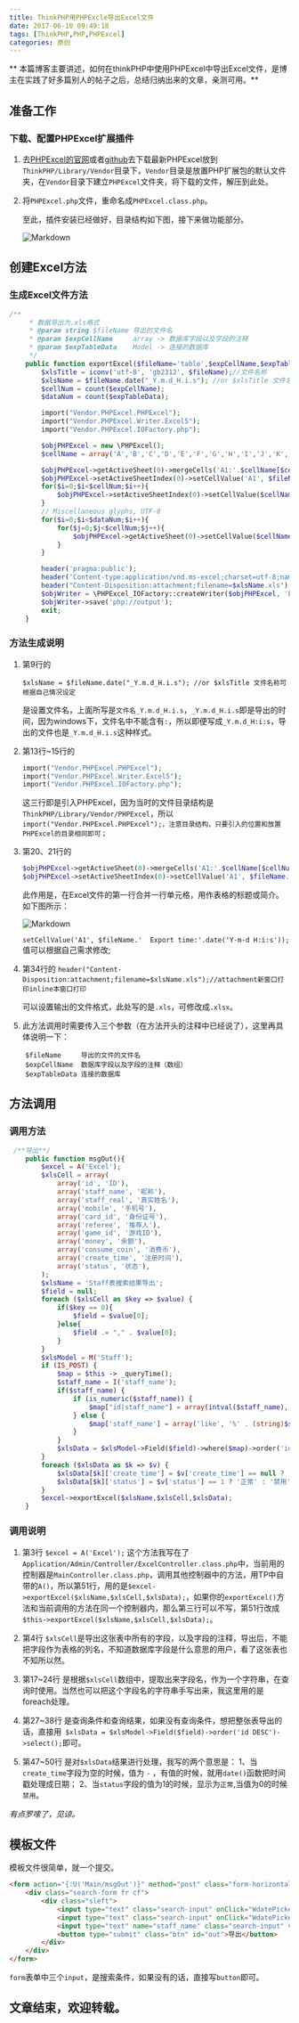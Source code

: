 ```yaml
---
title: ThinkPHP用PHPExcle导出Excel文件
date: 2017-06-10 09:49:18
tags: [ThinkPHP,PHP,PHPExcel]
categories: 原创
---
```


** 本篇博客主要讲述，如何在thinkPHP中使用PHPExcel中导出Excel文件，是博主在实践了好多篇别人的帖子之后，总结归纳出来的文章，亲测可用。**

<!--more-->

## 准备工作

### 下载、配置PHPExcel扩展插件

1. 去[PHPExcel的官网](http://phpexcel.codeplex.com/)或者[github](https://github.com/PHPOffice/PHPExcel)去下载最新PHPExcel放到`ThinkPHP/Library/Vendor`目录下，`Vendor`目录是放置PHP扩展包的默认文件夹，在`Vendor`目录下建立`PHPExcel`文件夹，将下载的文件，解压到此处。

2. 将`PHPExcel.php`文件，重命名成`PHPExcel.class.php`。

   至此，插件安装已经做好，目录结构如下图，接下来做功能部分。

   ![Markdown](http://i4.piimg.com/585619/349788884a91c6b5.png)

## 创建Excel方法

### 生成Excel文件方法

``` php
/**
     * 数据导出为.xls格式
     * @param string $fileName 导出的文件名
     * @param $expCellName     array -> 数据库字段以及字段的注释
     * @param $expTableData    Model -> 连接的数据库
     */
    public function exportExcel($fileName='table',$expCellName,$expTableData){
        $xlsTitle = iconv('utf-8', 'gb2312', $fileName);//文件名称
        $xlsName = $fileName.date("_Y.m.d_H.i.s"); //or $xlsTitle 文件名称可根据自己情况设定
        $cellNum = count($expCellName);
        $dataNum = count($expTableData);

        import("Vendor.PHPExcel.PHPExcel");
        import("Vendor.PHPExcel.Writer.Excel5");
        import("Vendor.PHPExcel.IOFactory.php");

        $objPHPExcel = new \PHPExcel();
        $cellName = array('A','B','C','D','E','F','G','H','I','J','K','L','M','N','O','P','Q','R','S','T','U','V','W','X','Y','Z','AA','AB','AC','AD','AE','AF','AG','AH','AI','AJ','AK','AL','AM','AN','AO','AP','AQ','AR','AS','AT','AU','AV','AW','AX','AY','AZ');

        $objPHPExcel->getActiveSheet(0)->mergeCells('A1:'.$cellName[$cellNum-1].'1');//合并单元格
        $objPHPExcel->setActiveSheetIndex(0)->setCellValue('A1', $fileName.'  Export time:'.date('Y-m-d H:i:s'));
        for($i=0;$i<$cellNum;$i++){
            $objPHPExcel->setActiveSheetIndex(0)->setCellValue($cellName[$i].'2', $expCellName[$i][1]);
        }
        // Miscellaneous glyphs, UTF-8
        for($i=0;$i<$dataNum;$i++){
            for($j=0;$j<$cellNum;$j++){
                $objPHPExcel->getActiveSheet(0)->setCellValue($cellName[$j].($i+3), $expTableData[$i][$expCellName[$j][0]]);
            }
        }

        header('pragma:public');
        header('Content-type:application/vnd.ms-excel;charset=utf-8;name="'.$xlsTitle.'.xls"');
        header("Content-Disposition:attachment;filename=$xlsName.xls");//attachment新窗口打印inline本窗口打印
        $objWriter = \PHPExcel_IOFactory::createWriter($objPHPExcel, 'Excel5');
        $objWriter->save('php://output');
        exit;
    }
```

### 方法生成说明

1. 第9行的

   `$xlsName = $fileName.date("_Y.m.d_H.i.s"); //or $xlsTitle 文件名称可根据自己情况设定`

   是设置文件名，上面所写是`文件名_Y.m.d_H.i.s`，`_Y.m.d_H.i.s`即是导出的时间，因为windows下，文件名中不能含有`:`，所以即便写成`_Y.m.d_H:i:s`，导出的文件也是`_Y.m.d_H.i.s`这种样式。

2. 第13行~15行的

   ```php
   import("Vendor.PHPExcel.PHPExcel");
   import("Vendor.PHPExcel.Writer.Excel5");
   import("Vendor.PHPExcel.IOFactory.php");
   ```

   这三行即是引入PHPExcel，因为当时的文件目录结构是`ThinkPHP/Library/Vendor/PHPExcel`，所以`import("Vendor.PHPExcel.PHPExcel");，注意目录结构，只要引入的位置和放置PHPExcel的目录相同即可；`

3. 第20、21行的

   ```php
   $objPHPExcel->getActiveSheet(0)->mergeCells('A1:'.$cellName[$cellNum-1].'1');//合并单元格
   $objPHPExcel->setActiveSheetIndex(0)->setCellValue('A1', $fileName.'  Export time:'.date('Y-m-d H:i:s'));
   ```

   此作用是，在Excel文件的第一行合并一行单元格，用作表格的标题或简介。如下图所示：

   ![Markdown](//upload-images.jianshu.io/upload_images/4950628-bb944595406f3826.png?imageMogr2/auto-orient/strip%7CimageView2/2/w/1240)

   `setCellValue('A1', $fileName.'  Export time:'.date('Y-m-d H:i:s'));`值可以根据自己需求修改;

4. 第34行的
   `header("Content-Disposition:attachment;filename=$xlsName.xls");//attachment新窗口打印inline本窗口打印`

   可以设置输出的文件格式，此处写的是`.xls`，可修改成`.xlsx`。

5. 此方法调用时需要传入三个参数（在方法开头的注释中已经说了），这里再具体说明一下：
```
    $fileName     导出的文件的文件名
    $expCellName  数据库字段以及字段的注释（数组） 
    $expTableData 连接的数据库
```


## 方法调用
### 调用方法

```php
 /**导出**/
    public function msgOut(){
        $excel = A('Excel');
        $xlsCell = array(
            array('id', 'ID'),
            array('staff_name', '昵称'),
            array('staff_real', '真实姓名'),
            array('mobile', '手机号'),
            array('card_id', '身份证号'),
            array('referee', '推荐人'),
            array('game_id', '游戏ID'),
            array('money', '余额'),
            array('consume_coin', '消费币'),
            array('create_time', '注册时间'),
            array('status', '状态'),
        );
        $xlsName = 'Staff表搜索结果导出';
        $field = null;
        foreach ($xlsCell as $key => $value) {
            if($key == 0){
                $field = $value[0];
            }else{
                $field .= "," . $value[0];
            }
        }
        $xlsModel = M('Staff');
        if (IS_POST) {
            $map = $this -> _queryTime();
            $staff_name = I('staff_name');
            if($staff_name) {
                if (is_numeric($staff_name)) {
                    $map["id|staff_name"] = array(intval($staff_name), array('like', '%' . $staff_name . '%'), '_multi' => true);
                } else {
                    $map['staff_name'] = array('like', '%' . (string)$staff_name . '%');
                }
            }
            $xlsData = $xlsModel->Field($field)->where($map)->order('id DESC')->select();
        }
        foreach ($xlsData as $k => $v) {
            $xlsData[$k]['create_time'] = $v['create_time'] == null ? '-' : date("Y-m-d H:i",$v['create_time']);
            $xlsData[$k]['status'] = $v['status'] == 1 ? '正常' : '禁用';
        }
        $excel->exportExcel($xlsName,$xlsCell,$xlsData);
    }
```

### 调用说明

1. 第3行
  `$excel = A('Excel');`
  这个方法我写在了`Application/Admin/Controller/ExcelController.class.php`中，当前用的控制器是`MainController.class.php`，调用其他控制器中的方法，用TP中自带的`A()`，所以第51行，用的是`$excel->exportExcel($xlsName,$xlsCell,$xlsData);`，如果你的`exportExcel()`方法和当前调用的方法在同一个控制器内，那么第三行可以不写，第51行改成`$this->exportExcel($xlsName,$xlsCell,$xlsData);`。

2. 第4行
  `$xlsCell`是导出这张表中所有的字段，以及字段的注释，导出后，不能把字段作为表格的列名，不知道数据库字段是什么意思的用户，看了这张表也不知所以然。

3. 第17~24行
  是根据`$xlsCell`数组中，提取出来字段名，作为一个字符串，在查询时使用。当然也可以把这个字段名的字符串手写出来，我这里用的是foreach处理。

4. 第27~38行
  是查询条件和查询结果，如果没有查询条件，想把整张表导出的话，直接用` $xlsData = $xlsModel->Field($field)->order('id DESC')->select();`即可。

5. 第47~50行
  是对`$xlsData`结果进行处理，我写的两个意思是：
  1、当`create_time`字段为空的时候，值为 `-` ，有值的时候，就用`date()`函数把时间戳处理成日期；
  2、当`status`字段的值为1的时候，显示为`正常`,当值为0的时候`禁用`。

*有点罗嗦了，见谅。*

## 模板文件

模板文件很简单，就一个提交。

```html
<form action="{:U('Main/msgOut')}" method="post" class="form-horizontal">
    <div class="search-form fr cf">
        <div class="sleft">
            <input type="text" class="search-input" onClick="WdatePicker()" name="start_time" style="cursor: pointer;" value="{:I('start_time')}" id="start" placeholder="开始日期" />
            <input type="text" class="search-input" onClick="WdatePicker()" name="end_time" style="cursor: pointer;" value="{:I('end_time')}" id="end" placeholder="结束日期" />
            <input type="text" name="staff_name" class="search-input" value="{:I('staff_name')}" id="name" placeholder="输入推广专员的昵称或者ID">
            <button type="submit" class="btn" id="out">导出</button>
        </div>
    </div>
</form>
```

`form`表单中三个`input`，是搜索条件，如果没有的话，直接写`button`即可。

## 文章结束，欢迎转载。